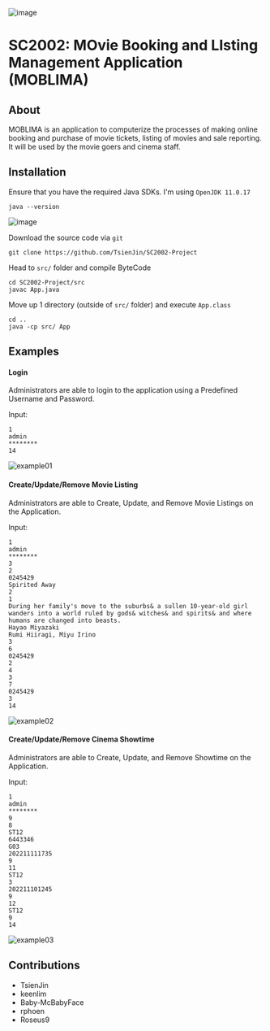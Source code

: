 ![image](https://user-images.githubusercontent.com/32679064/201461109-af579f87-abd5-47d3-bd6b-71c632580fe7.png)

# SC2002: MOvie Booking and LIsting Management Application (MOBLIMA)

## About
MOBLIMA is an application to computerize the processes of making online booking and purchase of movie tickets, listing of movies and sale reporting. It will be used by the movie goers and cinema staff.

## Installation

Ensure that you have the required Java SDKs. I'm using `OpenJDK 11.0.17`  

	java --version

![image](https://user-images.githubusercontent.com/32679064/201460580-44711f7e-ccc5-491f-b0b7-864414830e9d.png)

Download the source code via `git`

	git clone https://github.com/TsienJin/SC2002-Project


Head to `src/` folder and compile ByteCode
	
	cd SC2002-Project/src
	javac App.java


Move up 1 directory (outside of `src/` folder) and execute `App.class`
	
	cd ..
	java -cp src/ App 


## Examples

#### Login
Administrators are able to login to the application using a Predefined Username and Password.

Input:

	1
	admin
	********
	14

![example01](https://user-images.githubusercontent.com/32679064/200111797-2e34dea1-ba1d-41a3-a4de-f8c65c4a0988.gif)

#### Create/Update/Remove Movie Listing
Administrators are able to Create, Update, and Remove Movie Listings on the Application.

Input:

	1
	admin
	********
	3
	2
	0245429
	Spirited Away
	2
	1
	During her family's move to the suburbs& a sullen 10-year-old girl wanders into a world ruled by gods& witches& and spirits& and where humans are changed into beasts.
	Hayao Miyazaki
	Rumi Hiiragi, Miyu Irino
	3
	6
	0245429
	2
	4
	3
	7
	0245429
	3
	14

![example02](https://user-images.githubusercontent.com/32679064/200112994-b93db69a-7ee1-4fb1-ae40-c586134747a3.gif)


#### Create/Update/Remove Cinema Showtime
Administrators are able to Create, Update, and Remove Showtime on the Application.

Input:

	1
	admin
	********
	9
	8
	ST12
	6443346
	G03
	202211111735
	9
	11
	ST12
	3
	202211101245
	9
	12
	ST12
	9
	14

![example03](https://user-images.githubusercontent.com/32679064/200113703-5052f794-e5b7-4b82-ae45-522572199c85.gif)

## Contributions
- TsienJin
- keenlim
- Baby-McBabyFace
- rphoen
- Roseus9
